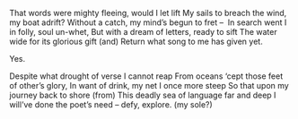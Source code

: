 That words were mighty fleeing, would I let lift
My sails to breach the wind, my boat adrift?
Without a catch, my mind’s begun to fret – 
In search went I in folly, soul un-whet,
But with a dream of letters, ready to sift
The water wide for its glorious gift (and)
Return what song to me has given yet.

Yes.

Despite what drought of verse I cannot reap
From oceans ‘cept those feet of other’s glory,
In want of drink, my net I once more steep
So that upon my journey back to shore (from)
This deadly sea of language far and deep
I will’ve done the poet’s need – defy, explore. (my sole?)